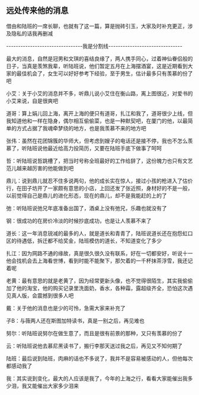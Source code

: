 ## 远处传来他的消息 ##

借由和陆班的一席长聊，也就有了这一篇，算是抛砖引玉，大家及时补充更正，涉及隐私的话我再删减

--------------------------------我是分割线-------------------------------

最大的消息，自然是冠男和文琪的喜结良缘了，两人携手同心，过着神仙眷侣般的日子，当真是羡煞我辈，听陆班说，他们暂定五月在上海摆酒宴，这是近期看到大家的最佳机会了，女生可以好好参考下经验，至于男生，估计最多只有羡慕的份了吧

小艾：关于小艾的消息并不多，听鼎儿说小艾住在衡山路，离上图很近，对爱书的小艾来说，自是很爽吧

道哥：算上娟儿回上海，离开上海的便只有道哥，扎江和我了，道哥很少上线，但我知道他和一样在隐身，偶尔相互偷偷菜，也是一种默契吧，在厦门的他，以最简单的方式占据了我魂牵梦绕的地方，也是我羡慕不来的地方吧

张伟：虽然在花团锦簇的华师大，但考虑到嫂子的电话还是接不停，我也不怎么羡慕了，听陆班说他最近给高力投简历，又要在陆班手底下做事了呵呵

哲：听陆班说哲跳槽了，把当时号称全班最好的工作给辞了，这份魄力也只有文艺范儿越来越厉害的他能做到吧

鼎儿：说到鼎儿就忍不住多说两句，他的成长实在惊人，接过小孩的枪进入了估价行，在田子坊开了一家颇有意思的小店，上回还发了张近照，身材好的不是一般，以前觉得自己是鼎儿的进化形态，现在的鼎儿，却不是我能赶的上的了

弛：听陆班说弛兄年底准备出国了，酒桌上没有弛兄，乐趣也就没有了

钢：很成功的在房价冷淡的时候抄底成功，也是让人羡慕不来了

道长：这一年消息锐减的最多的人，就是道长和青青了，陆班说道长还在抱怨虹口区的待遇低，拆迁都不给奖金，陆班模仿的道长，不知道变化了多少

扎江：因为网路不通的缘故，真是很久很久没有联系，好在一切都安好，听说十一他会找机会去上海看世博，看到时能不能聚下，那欠着的一千杯抹茶浮雪，我还记着呢

老黄：最有意思的就是老黄了，因为经常更新头像，也不觉得很陌生，其实我偷偷加了他的淘宝，他的购买记录里洗面奶，香水，各种霜，露超级齐全，恐怕这次遇见真人版，会震撼到很多人吧

戴：关于他的消息也是少的可怜，急需大家来补充了

子B：与薇两人还在斯图加特读书，真是一别之后，再见难也

努尔：听陆班说努尔在做生意了，而且是很有前景的那种，又只有羡慕的份了

云：听陆班说他去慕尼黑读书了，搬行李那天送过我之后，再见又不知何期了

陆班：最后说到陆班，肉麻的话也不多说了，我并不是容易被感动的人，但他每次都感动我了

我：其实说到变化，最大的人应该是我了，今年的上海之行，看看大家能催出我多少泪，我又能催出大家多少泪来